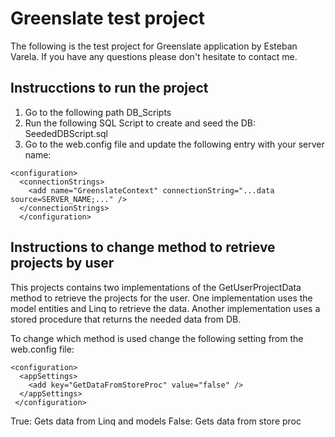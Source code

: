 # Greenslate test project

The following is the test project for Greenslate application by Esteban Varela.
If you have any questions please don't hesitate to contact me.

## Instrucctions to run the project

1. Go to the following path DB_Scripts
2. Run the following SQL Script to create and seed the DB: SeededDBScript.sql
3. Go to the web.config file and update the following entry with your server name:
```
<configuration>
  <connectionStrings>
    <add name="GreenslateContext" connectionString="...data source=SERVER_NAME;..." />
  </connectionStrings>
  </configuration>
  ```

## Instructions to change method to retrieve projects by user

This projects contains two implementations of the GetUserProjectData method to retrieve the projects for the user.
One implementation uses the model entities and Linq to retrieve the data.
Another implementation uses a stored procedure that returns the needed data from DB.

To change which method is used change the following setting from the web.config file:
```
<configuration>
  <appSettings>
    <add key="GetDataFromStoreProc" value="false" />
  </appSettings>
 </configuration>
```
True: Gets data from Linq and models
False: Gets data from store proc
